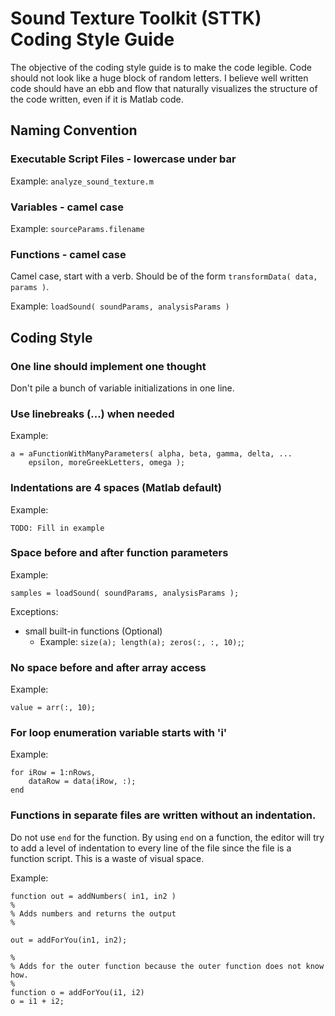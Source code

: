 Sound Texture Toolkit (STTK) Coding Style Guide
===

The objective of the coding style guide is to make the code legible. Code should not look like a huge block of random letters. I believe well written code should have an ebb and flow that naturally visualizes the structure of the code written, even if it is Matlab code.

## Naming Convention

### Executable Script Files - lowercase under bar
Example: `analyze_sound_texture.m`


### Variables - camel case
Example: `sourceParams.filename`


### Functions - camel case
Camel case, start with a verb. Should be of the form `transformData( data, params )`.

Example: `loadSound( soundParams, analysisParams )`




## Coding Style

### One line should implement one thought
Don't pile a bunch of variable initializations in one line.


### Use linebreaks (...) when needed
Example:

~~~~
a = aFunctionWithManyParameters( alpha, beta, gamma, delta, ...
    epsilon, moreGreekLetters, omega );
~~~~

### Indentations are 4 spaces (Matlab default)
Example:

~~~~  
TODO: Fill in example
~~~~


### Space before and after function parameters
Example:

~~~~  
samples = loadSound( soundParams, analysisParams );
~~~~  

Exceptions:

* small built-in functions (Optional)
  * Example: `size(a); length(a); zeros(:, :, 10);`;

### No space before and after array access
Example:

~~~~  
value = arr(:, 10);
~~~~  

### For loop enumeration variable starts with 'i'
Example:

~~~~  
for iRow = 1:nRows,
    dataRow = data(iRow, :);
end
~~~~  

### Functions in separate files are written without an indentation.

Do not use `end` for the function. By using `end` on a function, the editor will try to add a level of indentation to every line of the file since the file is a function script. This is a waste of visual space.

Example:

~~~~
function out = addNumbers( in1, in2 )
%
% Adds numbers and returns the output
%

out = addForYou(in1, in2);

%
% Adds for the outer function because the outer function does not know how.
%
function o = addForYou(i1, i2)
o = i1 + i2;
~~~~